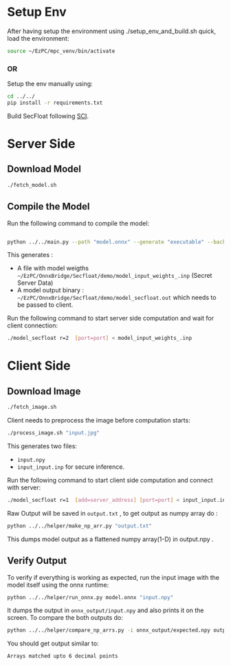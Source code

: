 
# Setup Env
After having setup the environment using ./setup_env_and_build.sh quick, load the environment:
```bash
source ~/EzPC/mpc_venv/bin/activate
```
### OR
Setup the env manually using:
```bash
cd ../../
pip install -r requirements.txt
```
Build SecFloat following [SCI](https://github.com/mpc-msri/EzPC/blob/onnx-fzpc/SCI/README.md).


# Server Side

## Download Model
```bash
./fetch_model.sh 
```
## Compile the Model
Run the following command to compile the model:
```bash

python ../../main.py --path "model.onnx" --generate "executable" --backend SECFLOAT

```
This generates :
- A file with model weigths `~/EzPC/OnnxBridge/Secfloat/demo/model_input_weights_.inp` (Secret Server Data) 
- A model output binary : `~/EzPC/OnnxBridge/Secfloat/demo/model_secfloat.out` which needs to be passed to client.

Run the following command to start server side computation and wait for client connection:
```bash
./model_secfloat r=2  [port=port] < model_input_weights_.inp
```

# Client Side

## Download Image
```bash
./fetch_image.sh 
```

Client needs to preprocess the image before computation starts:
```bash
./process_image.sh "input.jpg"
```
This generates two files:
- `input.npy` 
- `input_input.inp` for secure inference.

Run the following command to start client side computation and connect with server:
```bash
./model_secfloat r=1  [add=server_address] [port=port] < input_input.inp  > output.txt
```
Raw Output will be saved in `output.txt` , to get output as numpy array do : 
```bash
python ../../helper/make_np_arr.py "output.txt"
```
This dumps model output as a flattened numpy array(1-D) in output.npy .

## Verify Output
To verify if everything is working as expected, run the input image with the model itself using the onnx runtime:
```bash
python ../../helper/run_onnx.py model.onnx "input.npy"
```
It dumps the output in `onnx_output/input.npy` and also prints it on the screen. To compare the both outputs do:
```bash
python ../../helper/compare_np_arrs.py -i onnx_output/expected.npy output.npy
```
You should get output similar to:
```bash
Arrays matched upto 6 decimal points
```
